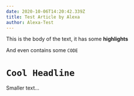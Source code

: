 ```yaml
---
date: 2020-10-06T14:20:42.339Z
title: Test Article by Alexa
author: Alexa-Test
---
```

This is the body of the text, it has some **highlights**

And even contains some `CODE`

# `Cool Headline`

Smaller text...